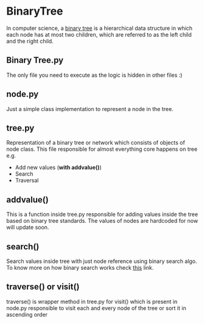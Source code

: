 # BinaryTree
  In computer science, a [binary tree][1] is a  hierarchical data structure in which each node has at most two children, which are referred to as the left child and the right child.

## Binary Tree.py
The only file you need to execute as the logic is hidden in other files :)

## node.py
  Just a simple class implementation to represent a node in the tree.

## tree.py
  Representation of a binary tree or network which consists of objects of node class. This file responsible for almost everything core happens on tree e.g.
 - Add new values (**with addvalue()**)
 - Search
 - Traversal

## addvalue()
  This is a function inside tree.py responsible for adding values inside the tree based on binary tree standards.
The values of nodes are hardcoded for now will update soon.

## search()
  Search values inside tree with just node reference using binary search algo. To know more on how binary search works check [this][2] link.

## traverse() or visit()
  traverse() is wrapper method in tree.py for visit() which is present in node.py responsible to visit each and every node of the tree or sort it in ascending order

[1]:https://en.wikipedia.org/wiki/Binary_tree
[2]:https://www.khanacademy.org/computing/computer-science/algorithms/binary-search/a/binary-search
